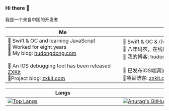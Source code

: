 ### Hi there 👋

我是一个来自中国的开发者

|Me|CN|
|----|----|
|🌱 Swift & OC and learning JavaScript <br/> 🐶 Worked for eight years <br/> 🤠 My blog: [hudongdong.com](https://blog.hudongdong.com) <br/><br/> 🐛 An IOS debugging tool has been released [ZXKit](https://github.com/ZXKitCode) <br/> 🍻Project blog: [zxkit.com](https://zxkit.com/) <br/> <div style="width:350px"></div>|🌱 Swift & OC & 小程序开发 <br/> 🐶 八年码农，在线耕地 <br/>  🤠 我的博客: [hudongdong.com](https://blog.hudongdong.com) <br/><br/>🐛 已发布iOS端调试工具 [ZXKit](https://github.com/ZXKitCode) <br/> 🍻项目博客: [zxkit.com](https://zxkit.com/) <br/> <div style="width:350px"></div>|




|Langs|Stats|
|----|----|
|[![Top Langs](https://github-readme-stats.vercel.app/api/top-langs/?username=DamonHu&layout=compact)](/) <br/> <div style="width:350px"></div>|[![Anurag's GitHub stats](https://github-readme-stats.vercel.app/api?username=DamonHu&count_private=true&show_icons=true&theme=radical)](/) <br/> <div style="width:350px"></div>|






